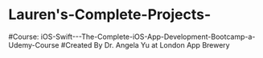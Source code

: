 # Lauren's-Complete-Projects-
#Course: iOS-Swift---The-Complete-iOS-App-Development-Bootcamp-a-Udemy-Course
#Created By Dr. Angela Yu at London App Brewery
